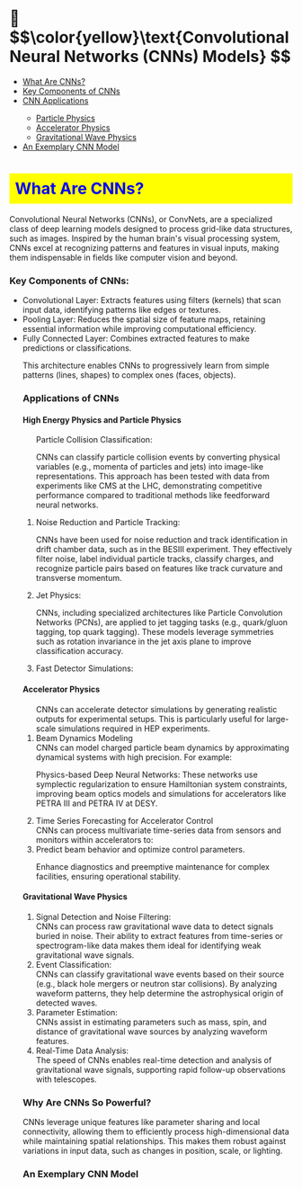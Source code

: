 
<h1> 🧠  $$\color{yellow}\text{Convolutional Neural Networks (CNNs) Models} $$</h1>
<!--h1>  🤯 🌟 </h1-->
<nav><ul>
    <li><a href="#what"> What Are CNNs? </a></li>
    <li><a href="#key"> Key Components of CNNs </a></li>
    <li><a href="#applications"> CNN Applications </a></li>
    <ul>
        <li><a href="#hep"> Particle Physics </a></li>
        <li><a href="#accelerator"> Accelerator Physics </a></li>
        <li><a href="#gravy"> Gravitational Wave Physics </a></li>
    </ul>
    <li><a href="#sample"> An Exemplary CNN Model </a></li>
  </ul></nav>

<h1 id="what" style="color: blue; background-color: yellow; padding: 10px;"> What Are CNNs? </h1>
<!--h3 id="what"> What Are CNNs? </h3-->
Convolutional Neural Networks (CNNs), or ConvNets, are a specialized class of deep learning models designed to process grid-like data structures, such as images. Inspired by the human brain's visual processing system, CNNs excel at recognizing patterns and features in visual inputs, making them indispensable in fields like computer vision and beyond.

<h3 id="key"> Key Components of CNNs: </h3>
<ul>
<li>Convolutional Layer: Extracts features using filters (kernels) that scan input data, identifying patterns like edges or textures.</li>

<li>Pooling Layer: Reduces the spatial size of feature maps, retaining essential information while improving computational efficiency.</li>

<li>Fully Connected Layer: Combines extracted features to make predictions or classifications.</li>

This architecture enables CNNs to progressively learn from simple patterns (lines, shapes) to complex ones (faces, objects).

<h3 id="applications">Applications of CNNs</h3>
<h4 id="hep"> High Energy Physics and Particle Physics </h4>
<ol type="1">
<l1>Particle Collision Classification:</l1>

CNNs can classify particle collision events by converting physical variables (e.g., momenta of particles and jets) into image-like representations. This approach has been tested with data from experiments like CMS at the LHC, demonstrating competitive performance compared to traditional methods like feedforward neural networks.

<li> Noise Reduction and Particle Tracking: </li>

CNNs have been used for noise reduction and track identification in drift chamber data, such as in the BESIII experiment. They effectively filter noise, label individual particle tracks, classify charges, and recognize particle pairs based on features like track curvature and transverse momentum.

<li>Jet Physics:</li>

CNNs, including specialized architectures like Particle Convolution Networks (PCNs), are applied to jet tagging tasks (e.g., quark/gluon tagging, top quark tagging). These models leverage symmetries such as rotation invariance in the jet axis plane to improve classification accuracy.

<li>Fast Detector Simulations:</li>
</ol>

<h4 id="accelerator"> Accelerator Physics </h4>
<ol type="1">
CNNs can accelerate detector simulations by generating realistic outputs for experimental setups. This is particularly useful for large-scale simulations required in HEP experiments.<br>

<li> Beam Dynamics Modeling </li>
CNNs can model charged particle beam dynamics by approximating dynamical systems with high precision. For example:

Physics-based Deep Neural Networks: These networks use symplectic regularization to ensure Hamiltonian system constraints, improving beam optics models and simulations for accelerators like PETRA III and PETRA IV at DESY.

<li> Time Series Forecasting for Accelerator Control </li>
CNNs can process multivariate time-series data from sensors and monitors within accelerators to:

<li>Predict beam behavior and optimize control parameters.</li>

Enhance diagnostics and preemptive maintenance for complex facilities, ensuring operational stability.
</ol>

<h4 id="gravy"> Gravitational Wave Physics </h4>
<ol type="1">

  <li> Signal Detection and Noise Filtering: </li>
       CNNs can process raw gravitational wave data to detect signals buried in noise. Their ability to extract features from time-series or spectrogram-like data makes them ideal for identifying weak gravitational wave signals.

<li> Event Classification:</li>
     CNNs can classify gravitational wave events based on their source (e.g., black hole mergers or neutron star collisions). By analyzing waveform patterns, they help determine the astrophysical origin of detected waves.

<li>Parameter Estimation:</li>
    CNNs assist in estimating parameters such as mass, spin, and distance of gravitational wave sources by analyzing waveform features.

<li>Real-Time Data Analysis:</li>
    The speed of CNNs enables real-time detection and analysis of gravitational wave signals, supporting rapid follow-up observations with telescopes.
</ol>

<h3 id="why">Why Are CNNs So Powerful?</h3>
CNNs leverage unique features like parameter sharing and local connectivity, allowing them to efficiently process high-dimensional data while maintaining spatial relationships. This makes them robust against variations in input data, such as changes in position, scale, or lighting.

<!--h3>A Glimpse into the Future:</h3>
As CNNs continue to evolve, they are being integrated with other AI technologies like Generative Adversarial Networks (GANs) and Recurrent Neural Networks (RNNs), unlocking new possibilities in creative industries, autonomous systems, and beyond. <-->

<h3 id="sample"> An Exemplary CNN Model </h3>

